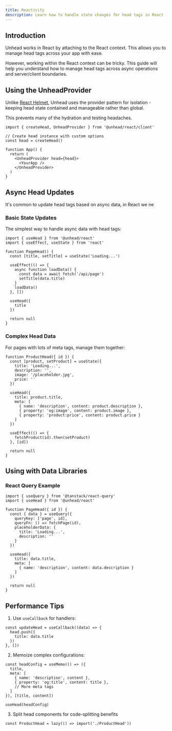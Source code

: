 ```yaml
---
title: Reactivity
description: Learn how to handle state changes for head tags in React - from basic state updates to complex data flows.
---
```


## Introduction

Unhead works in React by attaching to the React context. This allows you to manage head tags across your app with ease.

However, working within the React context can be tricky. This guide will help you understand how to manage head tags across async operations and server/client boundaries.

## Using the UnheadProvider

Unlike [React Helmet](https://github.com/afl/react-helmet), Unhead uses the provider pattern for isolation - keeping head state contained and manageable rather than global.

This prevents many of the hydration and testing headaches.

```tsx
import { createHead, UnheadProvider } from '@unhead/react/client'

// Create head instance with custom options
const head = createHead()

function App() {
  return (
    <UnheadProvider head={head}>
      <YourApp />
    </UnheadProvider>
  )
}
```

## Async Head Updates

It's common to update head tags based on async data, in React we ne

### Basic State Updates

The simplest way to handle async data with head tags:

```tsx
import { useHead } from '@unhead/react'
import { useEffect, useState } from 'react'

function PageHead() {
  const [title, setTitle] = useState('Loading...')

  useEffect(() => {
    async function loadData() {
      const data = await fetch('/api/page')
      setTitle(data.title)
    }
    loadData()
  }, [])

  useHead({
    title
  })

  return null
}
```

### Complex Head Data

For pages with lots of meta tags, manage them together:

```tsx
function ProductHead({ id }) {
  const [product, setProduct] = useState({
    title: 'Loading...',
    description: '',
    image: '/placeholder.jpg',
    price: ''
  })

  useHead({
    title: product.title,
    meta: [
      { name: 'description', content: product.description },
      { property: 'og:image', content: product.image },
      { property: 'product:price', content: product.price }
    ]
  })

  useEffect(() => {
    fetchProduct(id).then(setProduct)
  }, [id])

  return null
}
```

## Using with Data Libraries

### React Query Example

```tsx
import { useQuery } from '@tanstack/react-query'
import { useHead } from '@unhead/react'

function PageHead({ id }) {
  const { data } = useQuery({
    queryKey: ['page', id],
    queryFn: () => fetchPage(id),
    placeholderData: {
      title: 'Loading...',
      description: ''
    }
  })

  useHead({
    title: data.title,
    meta: [
      { name: 'description', content: data.description }
    ]
  })

  return null
}
```

## Performance Tips

1. Use `useCallback` for handlers:

```tsx
const updateHead = useCallback((data) => {
  head.push({
    title: data.title
  })
}, [])
```

2. Memoize complex configurations:

```tsx
const headConfig = useMemo(() => ({
  title,
  meta: [
    { name: 'description', content },
    { property: 'og:title', content: title },
    // More meta tags
  ]
}), [title, content])

useHead(headConfig)
```

3. Split head components for code-splitting benefits

```tsx
const ProductHead = lazy(() => import('./ProductHead'))
```

